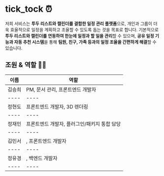 # tick_tock ⏰
저희 서비스는 **투두 리스트와 캘린더를 결합한 일정 관리 플랫폼**으로, 개인과 그룹이 더욱 효율적으로 일정을 계획하고 조율할 수 있도록 돕는 것을 목표로 합니다.
기본적으로 **투두 리스트와 캘린더를 연동하여 한눈에 일정과 할 일을 관리**할 수 있으며, **공유 일정 기능과 자동 추천 시스템**을 통해 **팀원, 친구, 가족 등과의 일정 조율을 간편하게 해결**할 수 있습니다.

## 조원 & 역할 👯‍♀️
| 이름 | 역할 |
|----|----|
|김승희| PM, 문서 관리, 프론트엔드 개발자 |
|----|----|
|정현도| 프론트엔드 개발자, 3D 렌더링 |
|----|----|
|정재민| 프론트엔드 개발자, 플러그인/패키지 통합 담당|
|----|----|
|김민서| , 프론트엔드 개발자|
|----|----|
|정유경| , 백엔드 개발자|
|----|----|



